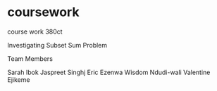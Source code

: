 # coursework
course work 380ct

Investigating Subset Sum Problem


Team Members

Sarah Ibok
Jaspreet Singhj
Eric Ezenwa
Wisdom Ndudi-wali
Valentine Ejikeme
